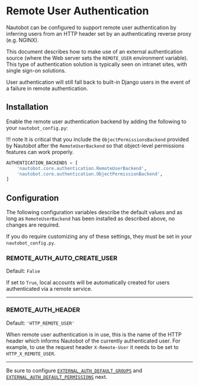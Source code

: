 # Remote User Authentication

Nautobot can be configured to support remote user authentication by inferring users from an HTTP header set by an authenticating reverse proxy (e.g. NGINX).

This document describes how to make use of an external authentication source (where the Web server sets the `REMOTE_USER` environment variable). This type of authentication solution is typically seen on intranet sites, with single sign-on solutions.

User authentication will still fall back to built-in Django users in the event of a failure in remote authentication.

## Installation

Enable the remote user authentication backend by adding the following to your `nautobot_config.py`:

!!! note
    It is critical that you include the `ObjectPermissionsBackend` provided by
    Nautobot after the `RemoteUserBackend` so that object-level permissions features can work properly.

```python
AUTHENTICATION_BACKENDS = [
    'nautobot.core.authentication.RemoteUserBackend',
    'nautobot.core.authentication.ObjectPermissionBackend',
]
```

## Configuration

The following configuration variables describe the default values and as long as `RemoteUserBackend` has been installed as described above, no changes are required.

If you do require customizing any of these settings, they must be set in your `nautobot_config.py`.

### REMOTE_AUTH_AUTO_CREATE_USER

Default: `False`

If set to `True`, local accounts will be automatically created for users authenticated via a remote service.

---

### REMOTE_AUTH_HEADER

Default: `'HTTP_REMOTE_USER'`

When remote user authentication is in use, this is the name of the HTTP header which informs Nautobot of the currently authenticated user. For example, to use the request header `X-Remote-User` it needs to be set to `HTTP_X_REMOTE_USER`.

---

Be sure to configure [`EXTERNAL_AUTH_DEFAULT_GROUPS`](../../configuration/optional-settings.md#external_auth_default_groups) and [`EXTERNAL_AUTH_DEFAULT_PERMISSIONS`](../../configuration/optional-settings.md#external_auth_default_permissions) next.
